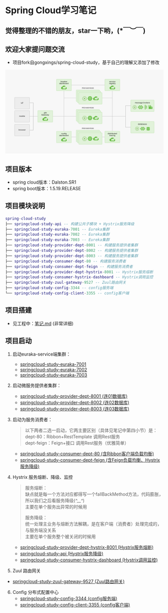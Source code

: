 # Spring Cloud学习笔记

## 觉得整理的不错的朋友，star一下哟，(*￣︶￣)

## 欢迎大家提问题交流

- 项目fork自gongxings/spring-cloud-study，基于自己的理解又添加了修改

![](/images/springcloud架构图.png)

## 项目版本

- spring cloud版本：Dalston.SR1
- spring boot版本：1.5.19.RELEASE

## 项目模块说明

``` lua
spring-cloud-study
├── springcloud-study-api -- 构建公共子模块 + Hystrix服务降级
├── springcloud-study-euraka-7001 -- Eureka集群
├── springcloud-study-euraka-7002 -- Eureka集群
├── springcloud-study-euraka-7003 -- Eureka集群
├── springcloud-study-provider-dept-8001 -- 构建服务提供者集群
├── springcloud-study-provider-dept-8002 -- 构建服务提供者集群
├── springcloud-study-provider-dept-8003 -- 构建服务提供者集群
├── springcloud-study-consumer-dept-80 -- 构建服务消费者
├── springcloud-study-consumer-dept-feign -- 构建服务消费者
├── springcloud-study-provider-dept-hystrix-8001 -- Hystrix服务熔断
├── springcloud-study-consumer-hystrix-dashboard -- Hystrix调用监控 
├── springcloud-study-zuul-gateway-9527 -- Zuul路由网关 
├── springcloud-study-config-3344 -- config服务端 
└── springcloud-study-config-client-3355 -- config客户端
```

## 项目搭建

- 见工程中：[笔记.md](https://github.com/zpj80231/spring-cloud-study/blob/master/笔记.md) (非常详细)

## 项目启动

1. 启动euraka-service端集群：
   - [springcloud-study-euraka-7001](https://github.com/zpj80231/spring-cloud-study/tree/master/springcloud-study-euraka-7001)
   - [springcloud-study-euraka-7002](https://github.com/zpj80231/spring-cloud-study/tree/master/springcloud-study-euraka-7002)
   - [springcloud-study-euraka-7003](https://github.com/zpj80231/spring-cloud-study/tree/master/springcloud-study-euraka-7003)
   
2. 启动微服务提供者集群：
   - [springcloud-study-provider-dept-8001 (连01数据库)](https://github.com/zpj80231/spring-cloud-study/tree/master/springcloud-study-provider-dept-8001)
   - [springcloud-study-provider-dept-8002 (连02数据库)](https://github.com/zpj80231/spring-cloud-study/tree/master/springcloud-study-provider-dept-8002)
   - [springcloud-study-provider-dept-8003 (连03数据库)](https://github.com/zpj80231/spring-cloud-study/tree/master/springcloud-study-provider-dept-8003)
   
3. 启动为服务消费者：
   > 以下两者二选一启动，它两主要区别（具体见笔记中第四小节）是：<br/>
   > dept-80：Ribbon+RestTemplate 调用Rest服务<br/>
   > dept-feign：Feign+接口 调用Rest服务（优雅简单）
   - [springcloud-study-consumer-dept-80 (含Ribbon客户端负载均衡)](https://github.com/zpj80231/spring-cloud-study/tree/master/springcloud-study-consumer-dept-80)
   - [springcloud-study-consumer-dept-feign (含Feign负载均衡、Hystrix服务降级)](https://github.com/zpj80231/spring-cloud-study/tree/master/springcloud-study-consumer-dept-feign)
   
4. Hystrix 服务熔断、降级、监控   
   > 服务熔断：<br/>
   > 	缺点就是每一个方法对应都得写一个fallBackMethod方法，代码膨胀，所以我们之后看服务降级(*^__^*)<br/>
   >     主要在单个服务出异常的时候用<br/>
   > 
   > 服务降级：<br/>
   > 	统一处理主业务与熔断方法解耦，是在客户端（消费者）处理完成的，与服务端没关系<br/>
   >     主要在单个服务整个被关闭的时候用
   - [springcloud-study-provider-dept-hystrix-8001 (Hystrix服务熔断)](https://github.com/zpj80231/spring-cloud-study/tree/master/springcloud-study-provider-dept-hystrix-8001)
   - [springcloud-study-api (Hystrix服务降级)](https://github.com/zpj80231/spring-cloud-study/tree/master/springcloud-study-api)
   - [springcloud-study-consumer-hystrix-dashboard (Hystrix调用监控)](https://github.com/zpj80231/spring-cloud-study/tree/master/springcloud-study-consumer-hystrix-dashboard)
   
5. Zuul 路由网关
   
- [springcloud-study-zuul-gateway-9527 (Zuul路由网关)](https://github.com/zpj80231/spring-cloud-study/tree/master/springcloud-study-zuul-gateway-9527)
   
6. Config 分布式配置中心
   - [springcloud-study-config-3344 (config服务端)](https://github.com/zpj80231/spring-cloud-study/tree/master/springcloud-study-config-3344)
   - [springcloud-study-config-client-3355 (config客户端)](https://github.com/zpj80231/spring-cloud-study/tree/master/springcloud-study-config-client-3355)
